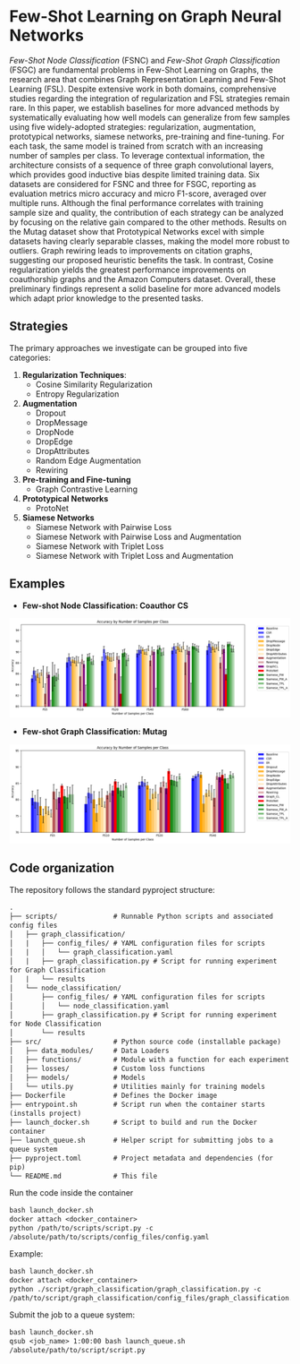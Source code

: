# Few-Shot Learning on Graph Neural Networks

*Few-Shot Node Classification* (FSNC) and *Few-Shot Graph Classification* (FSGC) are fundamental problems in Few-Shot Learning on Graphs, the research area that combines Graph Representation Learning and Few-Shot Learning (FSL). Despite extensive work in both domains, comprehensive studies regarding the integration of regularization and FSL strategies remain rare. In this paper, we establish baselines for more advanced methods by systematically evaluating how well models can generalize from few samples using five widely-adopted strategies: regularization, augmentation, prototypical networks, siamese networks, pre-training and fine-tuning. For each task, the same model is trained from scratch with an increasing number of samples per class. To leverage contextual information, the architecture consists of a sequence of three graph convolutional layers, which provides good inductive bias despite limited training data. Six datasets are considered for FSNC and three for FSGC, reporting as evaluation metrics micro accuracy and micro F1-score, averaged over multiple runs. Although the final performance correlates with training sample size and quality, the contribution of each strategy can be analyzed by focusing on the relative gain compared to the other methods. Results on the Mutag dataset show that Prototypical Networks excel with simple datasets having clearly separable classes, making the model more robust to outliers. Graph rewiring leads to improvements on citation graphs, suggesting our proposed heuristic benefits the task. In contrast, Cosine regularization yields the greatest performance improvements on coauthorship graphs and the Amazon Computers dataset. Overall, these preliminary findings represent a solid baseline for more advanced models which adapt prior knowledge to the presented tasks.

## Strategies

The primary approaches we investigate can be grouped into five categories:

1. **Regularization Techniques**:
    - Cosine Similarity Regularization
    - Entropy Regularization
2. **Augmentation**
    - Dropout
    - DropMessage
    - DropNode
    - DropEdge
    - DropAttributes
    - Random Edge Augmentation
    - Rewiring
3. **Pre-training and Fine-tuning**
    - Graph Contrastive Learning
4. **Prototypical Networks**
    - ProtoNet
5. **Siamese Networks**
    - Siamese Network with Pairwise Loss
    - Siamese Network with Pairwise Loss and Augmentation
    - Siamese Network with Triplet Loss
    - Siamese Network with Triplet Loss and Augmentation

## Examples
- **Few-shot Node Classification: Coauthor CS**

![alt text](images/cs.png)

- **Few-shot Graph Classification: Mutag**

![alt text](images/mutag.png)

## Code organization

The repository follows the standard pyproject structure:

```
.
├── scripts/              # Runnable Python scripts and associated config files
│   ├── graph_classification/
│   |   ├── config_files/ # YAML configuration files for scripts
│   |   │   └── graph_classification.yaml
│   |   ├── graph_classification.py # Script for running experiment for Graph Classification
│   |   └── results
│   └── node_classification/
│       ├── config_files/ # YAML configuration files for scripts
│       │   └── node_classification.yaml
│       ├── graph_classification.py # Script for running experiment for Node Classification
│       └── results
├── src/                  # Python source code (installable package)
│   ├── data_modules/     # Data Loaders
│   ├── functions/        # Module with a function for each experiment
│   ├── losses/           # Custom loss functions 
│   ├── models/           # Models
│   └── utils.py          # Utilities mainly for training models
├── Dockerfile            # Defines the Docker image
├── entrypoint.sh         # Script run when the container starts (installs project)
├── launch_docker.sh      # Script to build and run the Docker container
├── launch_queue.sh       # Helper script for submitting jobs to a queue system
├── pyproject.toml        # Project metadata and dependencies (for pip)
└── README.md             # This file
```

Run the code inside the container
```
bash launch_docker.sh
docker attach <docker_container>
python /path/to/scripts/script.py -c /absolute/path/to/scripts/config_files/config.yaml
```
Example:
```
bash launch_docker.sh
docker attach <docker_container>
python ./script/graph_classification/graph_classification.py -c /path/to/script/graph_classification/config_files/graph_classification.yaml
```

Submit the job to a queue system:
```
bash launch_docker.sh
qsub <job_name> 1:00:00 bash launch_queue.sh /absolute/path/to/script/script.py
```
